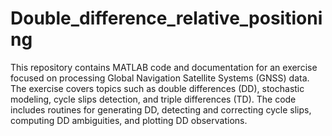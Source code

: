 # Double_difference_relative_positioning
This repository contains MATLAB code and documentation for an exercise focused on processing Global Navigation Satellite Systems (GNSS) data. The exercise covers topics such as double differences (DD), stochastic modeling, cycle slips detection, and triple differences (TD). The code includes routines for generating DD, detecting and correcting cycle slips, computing DD ambiguities, and plotting DD observations.
